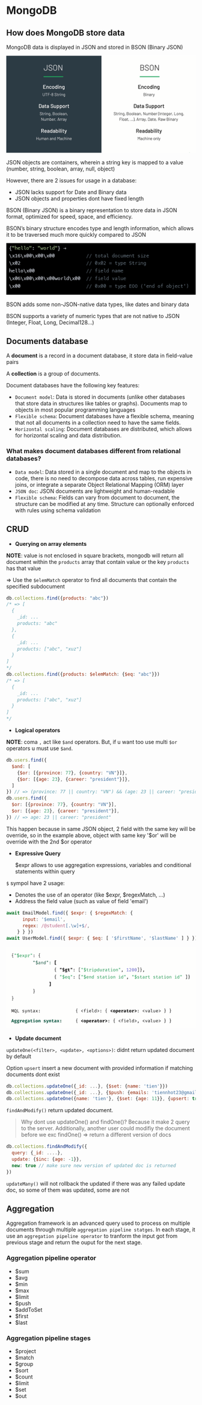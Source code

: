 # MongoDB

## How does MongoDB store data

MongoDB data is displayed in JSON and stored in BSON (Binary JSON)

![JSON and BSON.](./public/images/jsonandbson.PNG)

JSON objects are containers, wherein a string key is mapped to a value (number, string, boolean, array, null, object)

However, there are 2 issues for usage in a database:

- JSON lacks support for Date and Binary data
- JSON objects and properties dont have fixed length

BSON (Binary JSON) is a binary representation to store data in JSON format, optimized for speed, space, and efficiency.

BSON’s binary structure encodes type and length information, which allows it to be traversed much more quickly compared to JSON

![BSON.](./public/images/bson.PNG)

BSON adds some non-JSON-native data types, like dates and binary data

BSON supports a variety of numeric types that are not native to JSON (Integer, Float, Long, Decimal128...)

## Documents database

A __document__ is a record in a document database, it store data in field-value pairs

A __collection__ is a group of documents.

Document databases have the following key features:

- `Document model`: Data is stored in documents (unlike other databases that store data in structures like tables or graphs). Documents map to objects in most popular programming languages
- `Flexible schema`: Document databases have a flexible schema, meaning that not all documents in a collection need to have the same fields.
- `Horizontal scaling`: Document databases are distributed, which allows for horizontal scaling and data distribution.

### What makes document databases different from relational databases?

- `Data model`: Data stored in a single document and map to the objects in code, there is no need to decompose data across tables, run expensive joins, or integrate a separate Object Relational Mapping (ORM) layer
- `JSON doc`: JSON documents are lightweight and human-readable
- `Flexible schema`: Fields can vary from document to document, the structure can be modified at any time. Structure can optionally enforced with rules using schema validation

## CRUD

- __Querying on array elements__

__NOTE__: value is not enclosed in square brackets, mongodb will return all document within the `products` array that contain value or the key `products` has that value

=> Use the `$elemMatch` operator to find all documents that contain the specified subdocument

```js
db.collections.find({products: "abc"})
/* => [
  {
    _id: ...
    products: "abc"
  },
  {
    _id: ...
    products: ["abc", "xuz"]
  }
]
*/
db.collections.find({products: $elemMatch: {$eq: "abc"}})
/* => [
  {
    _id: ...
    products: ["abc", "xuz"]
  }
]
*/
```

- __Logical operators__

__NOTE__: coma `,` act like `$and` operators. But, if u want too use multi `$or` operators u must use `$and`.

```js
db.users.find({
  $and: [
    {$or: [{province: 77}, {country: "VN"}]},
    {$or: [{age: 23}, {career: "president"}]},
  ]
}) // => (province: 77 || country: "VN") && (age: 23 || career: "president")
db.users.find({
  $or: [{province: 77}, {country: "VN"}],
  $or: [{age: 23}, {career: "president"}],
}) // => age: 23 || career: "president"
```

This happen because in same JSON object, 2 field with the same key will be override, so in the example above, object with same key '$or' will be override with the 2nd $or operator

- __Expressive Query__

  $expr allows to use aggregation expressions, variables and conditional statements within query

 `$` sympol have 2 usage:

- Denotes the use of an operator (like $expr, $regexMatch, ...)
- Address the field value (such as value of field 'email')

```js
await EmailModel.find({ $expr: { $regexMatch: {
      input: '$email',
      regex: /@student[.\w]+$/,
    } } })
await UserModel.find({ $expr: { $eq: [ '$firstName', '$lastName' ] } })
```

![Aggregation closer look.](./public/images/aggregationsyntax.PNG)

- __Update document__

`updateOne(<filter>, <update>, <options>)`: didnt return updated document by default

Option `upsert` insert a new document with provided information if matching documents dont exist

```js
db.collections.updateOne({_id: ...}, {$set: {name: 'tien'}})
db.collections.updateOne({_id: ...}, {$push: {emails: 'tiennhot23@gmail.com'}})
db.collections.updateOne({name: 'tien'}, {$set: {age: 11}}, {upsert: true})
```

`findAndModify()` return updated document.

> Why dont use updateOne() and findOne()?
> Because it make 2 query to the server. Additionally, another user could modifiy the document before we exc findOne() => return a different version of docs

```js
db.collections.findAndModify({
  query: {_id: ....},
  update: {$inc: {age: -1}},
  new: true // make sure new version of updated doc is returned
})
```

`updateMany()` will not rollback the updated if there was any failed update doc, so some of them was updated, some are not

## Aggregation

Aggregation framework is an advanced query used to process on multiple documents through multiple `aggregation pipeline statges`. In each stage, it use an `aggregation pipeline operator` to tranform the input got from previous stage and return the ouput for the next stage.

### Aggregation pipeline operator

- $sum
- $avg
- $min
- $max
- $limit
- $push
- $addToSet
- $first
- $last

### Aggregation pipeline stages

- $project
- $match
- $group
- $sort
- $count
- $limit
- $set
- $out
